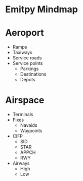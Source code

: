 # Emitpy Mindmap

# Aeroport
- Ramps
- Taxiways
- Service roads
- Service points
    - Parkings
    - Destinations
    - Depots

# Airspace
- Terminals
- Fixes
    - Navaids
    - Waypoints
- CIFP
    - SID
    - STAR
    - APPCH
    - RWY
- Airways
    - High
    - Low